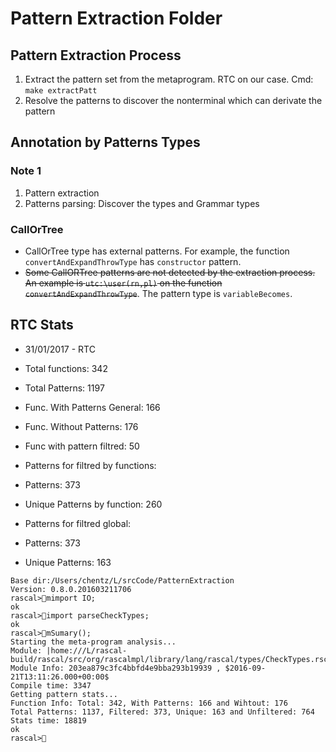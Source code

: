 # Pattern Extraction Folder

## Pattern Extraction Process
1. Extract the pattern set from the metaprogram. RTC on our case. Cmd: `make extractPatt`
2. Resolve the patterns to discover the nonterminal which can derivate the pattern

## Annotation by Patterns Types

### Note 1
1. Pattern extraction
2. Patterns parsing: Discover the types and Grammar types

### CallOrTree
* CallOrTree type has external patterns. For example, the function `convertAndExpandThrowType` has `constructor` pattern.
* ~~Some CallORTree patterns are not detected by the extraction process. An example is `utc:\user(rn,pl)` on the function `convertAndExpandThrowType`~~. The pattern type is `variableBecomes`.

## RTC Stats
* 31/01/2017 - RTC
* Total functions: 342
* Total Patterns: 1197
* Func. With Patterns General: 166
* Func. Without Patterns: 176
* Func with pattern filtred: 50

* Patterns for filtred by functions:
 * Patterns: 373
 * Unique Patterns by function: 260
 * Patterns for filtred global:
 * Patterns: 373
 * Unique Patterns: 163

~~~
Base dir:/Users/chentz/L/srcCode/PatternExtraction
Version: 0.8.0.201603211706
rascal>mimport IO;
ok
rascal>import parseCheckTypes;
ok
rascal>mSumary();
Starting the meta-program analysis...
Module: |home:///L/rascal-build/rascal/src/org/rascalmpl/library/lang/rascal/types/CheckTypes.rsc|
Module Info: 203ea879c3fc4bbfd4e9bba293b19939 , $2016-09-21T13:11:26.000+00:00$
Compile time: 3347
Getting pattern stats...
Function Info: Total: 342, With Patterns: 166 and Wihtout: 176
Total Patterns: 1137, Filtered: 373, Unique: 163 and Unfiltered: 764
Stats time: 18819
ok
rascal>
~~~